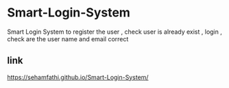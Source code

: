 # Smart-Login-System
Smart Login System to register the user , check user is already exist , login , check  are the user name and email correct
## link
https://sehamfathi.github.io/Smart-Login-System/
